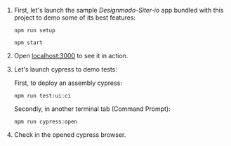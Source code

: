 1.  First, let's launch the sample _Designmodo-Siter-io_ app
    bundled with this project to demo some of its best features:

    ```Shell
    npm run setup
    ```

	```Shell
    npm start
    ```

2.  Open [localhost:3000](http://localhost:3000) to see it in action.

3.  Let's launch cypress to demo tests:

	First, to deploy an assembly cypress:
    ```Shell
    npm run test:ui:ci
    ```

	Secondly, in another terminal tab (Command Prompt):

	 ```Shell
    npm run cypress:open
    ```

4.  Check in the opened cypress browser.
